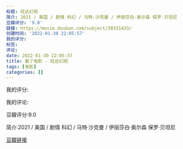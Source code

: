 ```yaml
---
标题: 旺达幻视
简介: 2021 / 美国 / 剧情 科幻 / 马特·沙克曼 / 伊丽莎白·奥尔森 保罗·贝坦尼
豆瓣评分: '9.0'
链接: https://movie.douban.com/subject/30331433/
创建时间: '2022-01-30 22:05:57'
我的评分:
标签:
评论:
date: 2022-01-30 22:05:57
title: 看了电影 - 旺达幻视
tags: [电影]
categories: []
---
```


我的评分:

我的评论:

豆瓣评分:9.0

简介:2021 / 美国 / 剧情 科幻 / 马特·沙克曼 / 伊丽莎白·奥尔森 保罗·贝坦尼

[豆瓣链接](https://movie.douban.com/subject/30331433/)


